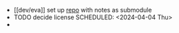 - [[dev/eva]] set up [repo](https://github.com/goobenfurter-studios/hyphae) with notes as submodule
- TODO decide license
  SCHEDULED: <2024-04-04 Thu>
-